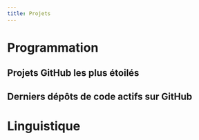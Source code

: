```yaml
---
title: Projets
---
```

# Programmation
## Projets GitHub les plus étoilés
<ClientOnly>
  <ListRepositories sortBy='stars' user='phundrak' :limit='5' />
</ClientOnly>

## Derniers dépôts de code actifs sur GitHub
# Linguistique
